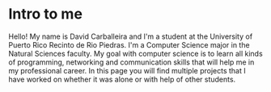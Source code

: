 # Intro to me
Hello! My name is David Carballeira and I'm a student at the University of Puerto Rico
Recinto de Rio Piedras. I'm a Computer Science major in the Natural Sciences faculty. 
My goal with computer science is to learn all kinds of programming, networking and
communication skills that will help me in my professional career. In this page you
will find multiple projects that I have worked on whether it was alone or with help
of other students. 
